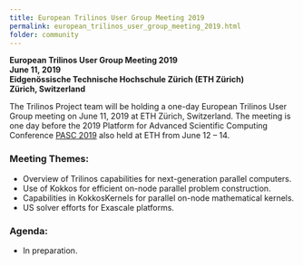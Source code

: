 ```yaml
---
title: European Trilinos User Group Meeting 2019
permalink: european_trilinos_user_group_meeting_2019.html
folder: community
---
```


**European Trilinos User Group Meeting 2019**  
**June 11, 2019**  
**Eidgenössische Technische Hochschule Zürich (ETH Zürich)**  
**Zürich, Switzerland**

The Trilinos Project team will be holding a one-day European Trilinos User Group meeting on June 11, 2019 at ETH Zürich, Switzerland.  The meeting is one day before the 2019 Platform for Advanced Scientific Computing Conference [PASC 2019](https://pasc19.pasc-conference.org) also held at ETH from June 12 – 14.

### Meeting Themes:
- Overview of Trilinos capabilities for next-generation parallel computers.
- Use of Kokkos for efficient on-node parallel problem construction.
- Capabilities in KokkosKernels for parallel on-node mathematical kernels.
- US solver efforts for Exascale platforms.

### Agenda:
- In preparation.
